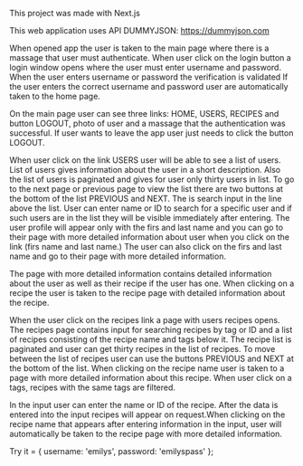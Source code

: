 This project was made with Next.js

This web application uses API DUMMYJSON: https://dummyjson.com

  When opened app the user is taken to the main page where there is a massage that user must
authenticate. When user click on the login button a login window opens where the user must enter
username and password. When the user enters username or password the verification is validated
If the user enters the correct username and password user are automatically taken to the home
page.

  On the main page user can see three links: HOME, USERS, RECIPES and button LOGOUT, photo of
user and a massage that the authentication was successful. If user wants to leave the app user
just needs to click the button LOGOUT.

   When user click on the link USERS user will be able to see a list of users. List of users
gives information about the user in a short description. Also the list of users is paginated and
gives for user only thirty users in list. To go to the next page or previous page to view the
list there are two buttons at the bottom of the list PREVIOUS and NEXT. The is search input in
the line above the list. User can enter name or ID to search for a specific user and if such
users are in the list they will be visible immediately after entering. The user profile will
appear only with the firs and last name and you can go to their page with more detailed
information about user when you click on the link (firs name and last name.) The user can also
click on the firs and last name and go to their page with more detailed information.

   The page with more detailed information contains detailed information about the user as well
as their recipe if the user has one. When clicking on a recipe the user is taken to the recipe
page with detailed information about the recipe.

   When the user click on the recipes link a page with users recipes opens. The recipes page
contains input for searching recipes by tag or ID and a list of recipes consisting of the recipe
name and tags below it. The recipe list is paginated and user can get thirty recipes in the list
of recipes. To move between the list of recipes user can use the buttons PREVIOUS and NEXT at
the bottom of the list. When clicking on the recipe name user is taken to a page with more
detailed information about this recipe. When user click on a tags, recipes with the same tags
are filtered.

   In the input user can enter the name or ID of the recipe. After the data is entered into the
input recipes will appear on request.When clicking on the recipe name that appears after
entering information in the input, user will automatically be taken to the recipe page with more
detailed information.

   Try it = {
       username: 'emilys',
       password: 'emilyspass'
   };
